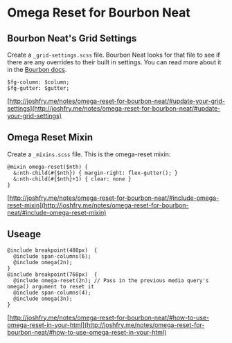 # Omega Reset for Bourbon Neat

## Bourbon Neat's Grid Settings

Create a `_grid-settings.scss` file. Bourbon Neat looks for that file to see if there are any overrides to their built in settings. You can read more about it in the [Bourbon docs](http://bourbon.io/docs/#flex-grid).

    $fg-column: $column;
    $fg-gutter: $gutter;

[http://joshfry.me/notes/omega-reset-for-bourbon-neat/#update-your-grid-settings](http://joshfry.me/notes/omega-reset-for-bourbon-neat/#update-your-grid-settings)


## Omega Reset Mixin

Create a `_mixins.scss` file. This is the omega-reset mixin:

    @mixin omega-reset($nth) {
      &:nth-child(#{$nth}) { margin-right: flex-gutter(); }
      &:nth-child(#{$nth}+1) { clear: none }
    }

[http://joshfry.me/notes/omega-reset-for-bourbon-neat/#include-omega-reset-mixin](http://joshfry.me/notes/omega-reset-for-bourbon-neat/#include-omega-reset-mixin)

## Useage

    @include breakpoint(480px)  {
      @include span-columns(6);
      @include omega(2n);
    }
    @include breakpoint(768px)  {
      @include omega-reset(2n); // Pass in the previous media query's omega() argument to reset it
      @include span-columns(4);
      @include omega(3n);
    }

[http://joshfry.me/notes/omega-reset-for-bourbon-neat/#how-to-use-omega-reset-in-your-html](http://joshfry.me/notes/omega-reset-for-bourbon-neat/#how-to-use-omega-reset-in-your-html)
